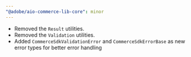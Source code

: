 ```yaml
---
"@adobe/aio-commerce-lib-core": minor
---
```


- Removed the `Result` utilities.
- Removed the `Validation` utilities.
- Added `CommerceSdkValidationError` and `CommerceSdkErrorBase` as new error types for better error handling
